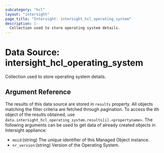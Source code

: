 ```yaml
---
subcategory: "hcl"
layout: "intersight"
page_title: "Intersight: intersight_hcl_operating_system"
description: |-
  Collection used to store operating system details.
---
```


# Data Source: intersight_hcl_operating_system
Collection used to store operating system details.
## Argument Reference
The results of this data source are stored in `results` property.
All objects matching the filter criteria are fetched through pagination.
To access the ith object of the results obtained, use `data.intersight_hcl_operating_system.results[i].<propertyname>`.
The following arguments can be used to get data of already created objects in Intersight appliance:
* `moid`:(string) The unique identifier of this Managed Object instance. 
* `nr_version`:(string) Version of the Operating System. 
 